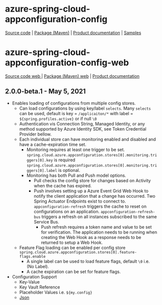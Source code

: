# azure-spring-cloud-appconfiguration-config

[Source code][source_code] | [Package (Maven)][package] | [Product documentation][docs] | [Samples][samples]

# azure-spring-cloud-appconfiguration-config-web

[Source code web ][source_code_web] | [Package (Maven) web][package_web] | [Product documentation][docs]

## 2.0.0-beta.1 - May 5, 2021

* Enables loading of configurations from multiple config stores.
  * Can load configurations by using key/label `selects`. Many `selects` can be used, default is key = `/applicaiton/*` with label = `${spring.profiles.active}` or if null `\0`
  * Authentication vis Connection String, Managed Identity, or any method supported by Azure Identity SDK, see Token Credential Provider bellow.
  * Each individual store can have monitoring enabled and disabled and have a cache-expiration time set.
    * Monitoring requires at least one trigger to be set. `spring.cloud.azure.appconfiguration.stores[0].monitoring.triggers[0].key` is required `spring.cloud.azure.appconfiguration.stores[0].monitoring.triggers[0].label` is optional.
    * Monitoring has both Pull and Push model options.
      * Pull checks the config store for changes based on Activity when the cache has expired.
      * Push involves setting up a Azure Event Grid Web Hook to notify the client application that a change has occurred. Two Spring Actuator Endpoints exist to connect to. `appconfiguration-refresh` triggers the cache to reset on configurations on an application. `appconfiguration-refresh-bus` triggers a refresh on all instances subscribed to the same Service Bus.
        * Push refresh requires a token name and value to be set for verification. The application needs to be running when creating the Web Hook as a response needs to be returned to setup a Web Hook.
  * Feature Flag loading can be enabled per config store `spring.cloud.azure.appconfiguration.stores[0].feature-flags.enable`
    * A single label can be used to load feature flags, default `\0` i.e. (No Label).
    * A cache expiration can be set for feature flags.
* Configuration Support
  * Key-Value
  * Key Vault Reference
  * Placeholder Values i.e. `${my.config}`
  * [Json](https://docs.microsoft.com/azure/azure-app-configuration/howto-leverage-json-content-type)

<!-- LINKS -->
[docs]: https://docs.microsoft.com/azure/azure-app-configuration/quickstart-java-spring-app
[package]: https://mvnrepository.com/artifact/com.azure.spring/azure-spring-cloud-appconfiguration-config
[samples]: https://github.com/Azure/azure-sdk-for-java/tree/master/sdk/spring/azure-spring-boot-samples/feature-management-web-sample
[source_code]: https://github.com/Azure/azure-sdk-for-java/tree/master/sdk/appconfiguration/azure-spring-cloud-appconfiguration-config
[token_credentials]: https://github.com/Azure/azure-sdk-for-java/blob/master/sdk/identity/azure-identity/README.md

[package_web]: https://mvnrepository.com/artifact/com.azure.azure/azure-spring-cloud-appconfiguration-config-web
[source_code_web]: https://github.com/Azure/azure-sdk-for-java/tree/master/sdk/appconfiguration/azure-spring-cloud-appconfiguration-config-web